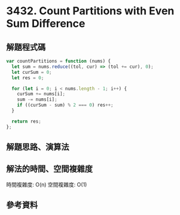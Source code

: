 # 3432. Count Partitions with Even Sum Difference

## 解題程式碼

```javascript
var countPartitions = function (nums) {
  let sum = nums.reduce((tol, cur) => (tol += cur), 0);
  let curSum = 0;
  let res = 0;

  for (let i = 0; i < nums.length - 1; i++) {
    curSum += nums[i];
    sum -= nums[i];
    if ((curSum - sum) % 2 === 0) res++;
  }

  return res;
};
```

## 解題思路、演算法

## 解法的時間、空間複雜度

時間複雜度: O(n)
空間複雜度: O(1)

## 參考資料
